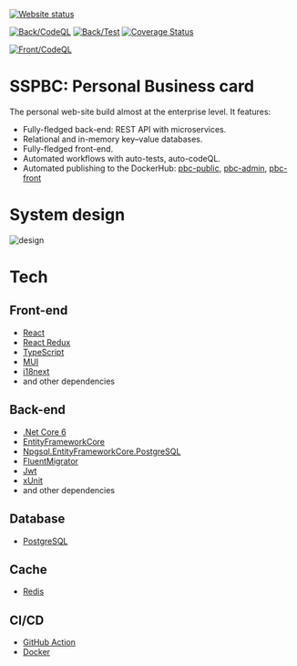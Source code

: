 [![Website status](https://img.shields.io/website?label=Website%20status&url=https%3A%2F%2Ffireplace-of-despair.org%2F)](https://fireplace-of-despair.org)

[![Back/CodeQL](https://github.com/ChiefNoir/ss-pbc/actions/workflows/back-end_codeql.yml/badge.svg)](https://github.com/ChiefNoir/ss-pbc/actions/workflows/back-end_codeql.yml)
[![Back/Test](https://github.com/ChiefNoir/ss-pbc/actions/workflows/back-end_test.yml/badge.svg)](https://github.com/ChiefNoir/ss-pbc/actions/workflows/back-end_test.yml)
[![Coverage Status](https://coveralls.io/repos/github/ChiefNoir/ss-pbc/badge.svg?branch=master)](https://coveralls.io/github/ChiefNoir/ss-pbc?branch=master)

[![Front/CodeQL](https://github.com/ChiefNoir/ss-pbc/actions/workflows/front-end_codeql.yml/badge.svg)](https://github.com/ChiefNoir/ss-pbc/actions/workflows/front-end_codeql.yml)

# SSPBC: Personal Business card
The personal web-site build almost at the enterprise level.
It features:
- Fully-fledged back-end: REST API with microservices.
- Relational and in-memory key–value databases.
- Fully-fledged front-end.
- Automated workflows with auto-tests, auto-codeQL.
- Automated publishing to the DockerHub: [pbc-public](https://hub.docker.com/r/ssproduction/pbc-public), [pbc-admin](https://hub.docker.com/r/ssproduction/pbc-admin), [pbc-front](https://hub.docker.com/r/ssproduction/pbc-front)


# System design
![design](https://user-images.githubusercontent.com/10946721/176768176-1bcb51c9-2245-477e-a671-745a89e5ff76.png)


# Tech
## Front-end
- [React](https://reactjs.org/)
- [React Redux](https://react-redux.js.org/)
- [TypeScript](https://www.typescriptlang.org/)
- [MUI](https://mui.com/)
- [i18next](https://www.i18next.com/)
- and other dependencies

## Back-end
- [.Net Core 6](https://dotnet.microsoft.com/download)
- [EntityFrameworkCore](https://dotnet.microsoft.com/download)
- [Npgsql.EntityFrameworkCore.PostgreSQL](https://www.nuget.org/packages/Npgsql.EntityFrameworkCore.PostgreSQL/)
- [FluentMigrator](https://fluentmigrator.github.io/)
- [Jwt](https://github.com/AzureAD/azure-activedirectory-identitymodel-extensions-for-dotnet)
- [xUnit](https://xunit.net/)
- and other dependencies

## Database
- [PostgreSQL](https://www.postgresql.org/)

## Cache
- [Redis](https://redis.io/)

## CI/CD
- [GitHub Action](https://github.com/features/actions)
- [Docker](https://www.docker.com/)
